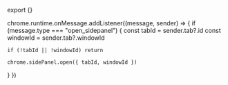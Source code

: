 export {}

chrome.runtime.onMessage.addListener((message, sender) => {
  if (message.type === "open_sidepanel") {
    const tabId = sender.tab?.id
    const windowId = sender.tab?.windowId

    if (!tabId || !windowId) return

    chrome.sidePanel.open({ tabId, windowId })
  }
})